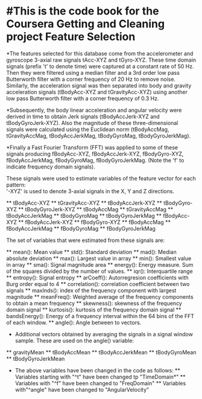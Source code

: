 #This is the code book for the Coursera Getting and Cleaning project
Feature Selection 
=================

*The features selected for this database come from the accelerometer and gyroscope 3-axial raw signals tAcc-XYZ and tGyro-XYZ. These time domain signals (prefix 't' to denote time) were captured at a constant rate of 50 Hz. Then they were filtered using a median filter and a 3rd order low pass Butterworth filter with a corner frequency of 20 Hz to remove noise. Similarly, the acceleration signal was then separated into body and gravity acceleration signals (tBodyAcc-XYZ and tGravityAcc-XYZ) using another low pass Butterworth filter with a corner frequency of 0.3 Hz. 

*Subsequently, the body linear acceleration and angular velocity were derived in time to obtain Jerk signals (tBodyAccJerk-XYZ and tBodyGyroJerk-XYZ). Also the magnitude of these three-dimensional signals were calculated using the Euclidean norm (tBodyAccMag, tGravityAccMag, tBodyAccJerkMag, tBodyGyroMag, tBodyGyroJerkMag). 

*Finally a Fast Fourier Transform (FFT) was applied to some of these signals producing fBodyAcc-XYZ, fBodyAccJerk-XYZ, fBodyGyro-XYZ, fBodyAccJerkMag, fBodyGyroMag, fBodyGyroJerkMag. (Note the 'f' to indicate frequency domain signals). 

These signals were used to estimate variables of the feature vector for each pattern:  
'-XYZ' is used to denote 3-axial signals in the X, Y and Z directions.

** tBodyAcc-XYZ
** tGravityAcc-XYZ
** tBodyAccJerk-XYZ
** tBodyGyro-XYZ
** tBodyGyroJerk-XYZ
** tBodyAccMag
** tGravityAccMag
** tBodyAccJerkMag
** tBodyGyroMag
** tBodyGyroJerkMag
** fBodyAcc-XYZ
** fBodyAccJerk-XYZ
** fBodyGyro-XYZ
** fBodyAccMag
** fBodyAccJerkMag
** fBodyGyroMag
** fBodyGyroJerkMag

The set of variables that were estimated from these signals are: 

** mean(): Mean value
** std(): Standard deviation
** mad(): Median absolute deviation 
** max(): Largest value in array
** min(): Smallest value in array
** sma(): Signal magnitude area
** energy(): Energy measure. Sum of the squares divided by the number of values. 
** iqr(): Interquartile range 
** entropy(): Signal entropy
** arCoeff(): Autorregresion coefficients with Burg order equal to 4
** correlation(): correlation coefficient between two signals
** maxInds(): index of the frequency component with largest magnitude
** meanFreq(): Weighted average of the frequency components to obtain a mean frequency
** skewness(): skewness of the frequency domain signal 
** kurtosis(): kurtosis of the frequency domain signal 
** bandsEnergy(): Energy of a frequency interval within the 64 bins of the FFT of each window.
** angle(): Angle between to vectors.

* Additional vectors obtained by averaging the signals in a signal window sample. These are used on the angle() variable:

** gravityMean
** tBodyAccMean
** tBodyAccJerkMean
** tBodyGyroMean
** tBodyGyroJerkMean

* The above variables have been changed in the code as follows:
** Variables starting with "^t" have been changed tp "TimeDomain*"
** Variables with "^f" have been changed to "FreqDomain"
** Variables with"^angle" have been changed to "AngularVelocity"
